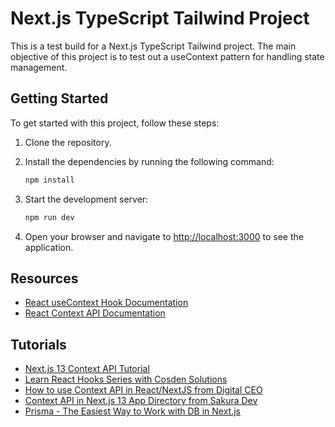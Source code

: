 # Next.js TypeScript Tailwind Project

This is a test build for a Next.js TypeScript Tailwind project. The main objective of this project is to test out a useContext pattern for handling state management.

## Getting Started

To get started with this project, follow these steps:

1. Clone the repository.
2. Install the dependencies by running the following command:

   ```bash
   npm install
   ```

3. Start the development server:

   ```bash
   npm run dev
   ```

4. Open your browser and navigate to [http://localhost:3000](http://localhost:3000) to see the application.

## Resources

- [React useContext Hook Documentation](https://reactjs.org/docs/hooks-reference.html#usecontext)
- [React Context API Documentation](https://reactjs.org/docs/context.html)

## Tutorials

- [Next.js 13 Context API Tutorial](https://www.youtube.com/watch?v=woaUOS8fqBw)
- [Learn React Hooks Series with Cosden Solutions](https://www.youtube.com/watch?v=HYKDUF8X3qI)
- [How to use Context API in React/NextJS from Digital CEO](https://www.youtube.com/watch?v=YLI6VGV6QDE)
- [Context API in Next.js 13 App Directory from Sakura Dev](https://www.youtube.com/watch?v=Ho3FFUbk9_w)
- [Prisma - The Easiest Way to Work with DB in Next.js](https://www.youtube.com/watch?v=FMnlyi60avU)
